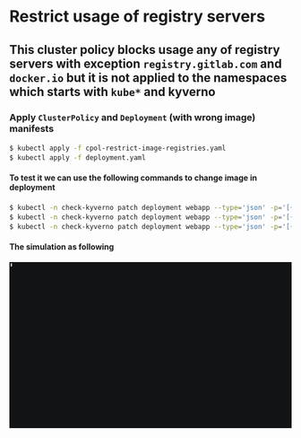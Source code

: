 # Restrict usage of registry servers

## This cluster policy blocks usage any of registry servers with exception `registry.gitlab.com` and `docker.io` but it is not applied to the namespaces which starts with `kube*` and kyverno

### Apply `ClusterPolicy` and `Deployment` (with wrong image) manifests

```bash
$ kubectl apply -f cpol-restrict-image-registries.yaml
$ kubectl apply -f deployment.yaml
```

#### To test it we can use the following commands to change image in deployment

```bash
$ kubectl -n check-kyverno patch deployment webapp --type='json' -p='[{"op": "replace", "path": "/spec/template/spec/containers/0/image", "value": "docker.io/nginx:latest"}]'
$ kubectl -n check-kyverno patch deployment webapp --type='json' -p='[{"op": "replace", "path": "/spec/template/spec/containers/0/image", "value": "registry.gitlab.com/gitlab-examples/nginx"}]'
$ kubectl -n check-kyverno patch deployment webapp --type='json' -p='[{"op": "replace", "path": "/spec/template/spec/containers/0/image", "value": "gcr.io/cloud-builders/nginx"}]'
```

#### The simulation as following

![Simulation](https://github.com/jamalshahverdiev/kyverno/blob/main/Image-Registry-Policies/Restrict-Image-Registry/tmux-session-optimized.gif)